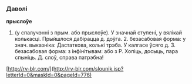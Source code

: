 ### Даволі
**прыслоўе**

1. (у спалучэнні з прым. або прыслоўе). У значнай ступені, у вялікай колькасці. Прыйшлося дабірацца д. доўга. 2. безасабовая форма: у знач. выказніка: Дастаткова, колькі трэба. У калгасе ўсяго д. З. безасабовая форма: з інфінітывам: або з Р. Хопіць, досыць, пара спыніць. Д. слоў, справа патрэбна!

<a rel="author">[http://rv-blr.com/](http://rv-blr.com/slounik.jsp?letterId=0&maskId=0&pageId=776)</a>
